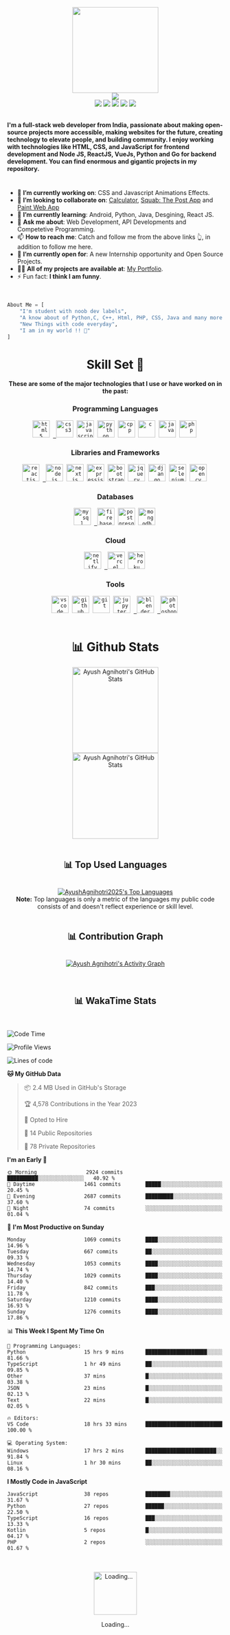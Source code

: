 <div>
    <div align="center">
        <a href="https://github.com/AyushAgnihotri2025"><img src="https://cdn.mrayush.me/img/Github-Readme/GitHub.png" height="200" /></a>
    </div>
    <div align="center">
        <a href="https://github.com/AyushAgnihotri2025">
            <img
                src="https://readme-typing-svg.herokuapp.com?color=%232f97c1&size=32&center=true&vCenter=true&width=600&height=50&lines=Hi+👋,+I'm+Ayush+Agnihotri;Student;Web+Developer;Software+Engineer;Freelancer;Open-Source+Enthusiast"
            />
        </a>
    </div>
    <div align="center">
        <a href="https://in.linkedin.com/in/AyushAgnihotri2025/"><img src="https://img.shields.io/badge/Linkedin-0077b5?style=flat&logo=linkedin" /></a>
        <a href="mailto:ayushagnihotri2025@gmail.com"><img src="https://img.shields.io/badge/Gmail-D14836?style=flat&logo=gmail&logoColor=white" /></a>
        <a href="https://twitter.com/AyushAgni2025"><img src="https://img.shields.io/badge/Twitter-1DA1F2?style=flat&logo=twitter&logoColor=white" /></a>
        <a href="https://stackoverflow.com/"><img src="https://img.shields.io/badge/Stack Overflow-f48024?style=flat&logo=stackoverflow&logoColor=white" /></a>
        <a href="https://t.me/MrCoderIN"><img src="https://img.shields.io/badge/Telegram-0088cc?style=flat&logo=telegram" /></a>
    </div>
    <div align="left">
        <br />
        <p>
            <strong>
                I'm a full-stack web developer from India, passionate about making open-source projects more accessible, making websites for the future, creating technology to elevate people, and building community.
                I enjoy working with technologies like HTML, CSS, and JavaScript for frontend development and Node JS, ReactJS, VueJs, Python and Go for backend development. You can find enormous and gigantic projects in my repository.
            </strong>
        </p>
        <h1></h1>
        <ul>
            <li>🔭 <b>I’m currently working on</b>: CSS and Javascript Animations Effects.</li>
            <li>
                👯 <b>I’m looking to collaborate on</b>: <a href="https://github.com/AyushAgnihotri2025/Calculator">Calculator</a>, <a href="https://chat.mrayush.me/?refer=github-sponsers">Squab: The Post App</a> and
                <a href="https://paint.mrayush.me/?refer=github-sponsers">Paint Web App</a>
            </li>
            <li>🌱 <b>I’m currently learning</b>: Android, Python, Java, Desgining, React JS.</li>
            <li>💬 <b>Ask me about</b>: Web Development, API Developments and Competetive Programming.</li>
            <li>📫 <b>How to reach me</b>: Catch and follow me from the above links 👆, in addition to follow me here.</li>
            <li>🤔 <b>I’m currently open for</b>: A new Internship opportunity and Open Source Projects.</li>
            <li>👨‍💻 <b>All of my projects are available at</b>: <a href="https://mrayush.me/projects/?refer=github-profile">My Portfolio</a>.</li>
            <li>⚡ Fun fact: <b>I think I am funny</b>.</li>
        </ul>
        <br />
    </div>
</div>

```py
About Me = [
    "I'm student with noob dev labels",
    "A know about of Python,C, C++, Html, PHP, CSS, Java and many more libraraies, frameworks and databases",
    "New Things with code everyday",
    "I am in my world !! 💞"
]
```

<div align="center">
    <h1>Skill Set 💪</h1>
    <h4>These are some of the major technologies that I use or have worked on in the past:</h4>
</div>

<div align="center">
    <h3><b>Programming Languages</b></h3>
    <code><a href="https://www.w3.org/html/" target="_blank"><img src="https://cdn.mrayush.me/img/Github-Readme/html5-original.svg" title="HTML5" alt="html5" width="40" height="40"/></a></code>&nbsp;
    <code><a href="https://www.w3schools.com/css/" target="_blank"> <img src="https://cdn.mrayush.me/img/Github-Readme/css3-original.svg" title="CSS3" alt="css3" width="40" height="40"/></a></code>&nbsp;
    <code><a href="https://developer.mozilla.org/en-US/docs/Web/JavaScript" target="_blank"><img src="https://cdn.mrayush.me/img/Github-Readme/javascript-original.svg" title="JavaScript" alt="javascript" width="40" height="40"/></a></code>&nbsp;
    <code><a href="https://www.python.org" target="_blank"><img src="https://cdn.mrayush.me/img/Github-Readme/python-original.svg" title="Python" alt="python" width="40" height="40"/></a></code>&nbsp;
    <code><a href="https://www.w3schools.com/CPP/" target="_blank"><img src="https://cdn.mrayush.me/img/Github-Readme/cplusplus-original.svg" title="C++" alt="cpp" width="40" height="40"/></a></code>&nbsp;
    <code><a href="https://www.w3schools.com/C/" target="_blank"><img src="https://cdn.mrayush.me/img/Github-Readme/c-original.svg" title="C" alt="c" width="40" height="40"/></a></code>&nbsp;
    <code><a href="https://www.java.com/" target="_blank"><img src="https://cdn.mrayush.me/img/Github-Readme/java-original.svg" title="Java" alt="java" width="40" height="40"/></a></code>&nbsp;
    <code><a href="https://www.php.net" target="_blank"><img src="https://cdn.mrayush.me/img/Github-Readme/php-original.svg" title="PHP" alt="php" width="40" height="40"/></a></code>&nbsp;
</div>

<div align="center">
    <h3><b>Libraries and Frameworks</b></h3>
    <code><a href="https://reactjs.org/" target="_blank"><img src="https://cdn.mrayush.me/img/Github-Readme/react-original.svg" title="ReactJS" alt="reactjs" width="40" height="40"/></a></code>&nbsp;
    <code><a href="https://nodejs.org/" target="_blank"> <img src="https://cdn.mrayush.me/img/Github-Readme/nodejs-original.svg" title="NodeJS" alt="nodejs" width="40" height="40"/></a></code>&nbsp;
    <code><a href="https://nextjs.org/" target="_blank"><img src="https://cdn.mrayush.me/img/Github-Readme/nextjs-original.svg" title="NextJS" alt="nextjs" width="40" height="40"/></a></code>&nbsp;
    <code><a href="https://expressjs.com/" target="_blank"><img src="https://cdn.mrayush.me/img/Github-Readme/express-original.svg" title="ExpressJS" alt="expressjs" width="40" height="40"/></a></code>&nbsp;
    <code><a href="https://getbootstrap.com/" target="_blank"><img src="https://cdn.mrayush.me/img/Github-Readme/bootstrap-original.svg" title="BootStrap" alt="bootstrap" width="40" height="40"/></a></code>&nbsp;
    <code><a href="https://jquery.com/" target="_blank"><img src="https://cdn.mrayush.me/img/Github-Readme/jquery-original.svg" title="jQuery" alt="jquery" width="40" height="40"/></a></code>&nbsp;
    <code><a href="https://www.djangoproject.com/" target="_blank"><img src="https://cdn.mrayush.me/img/Github-Readme/django-original.svg" title="Django" alt="django" width="40" height="40"/></a></code>&nbsp;
    <code><a href="https://www.selenium.dev/" target="_blank"><img src="https://cdn.mrayush.me/img/Github-Readme/selenium-original.svg" title="Selenium" alt="selenium" width="40" height="40"/></a></code>&nbsp;
    <code><a href="https://opencv.org/" target="_blank"><img src="https://cdn.mrayush.me/img/Github-Readme/opencv-original.svg" title="OpenCV" alt="opencv" width="40" height="40"/></a></code>&nbsp;
</div>

<div align="center">
    <h3><b>Databases</b></h3>
    <code><a href="https://www.mysql.com/" target="_blank"><img src="https://cdn.mrayush.me/img/Github-Readme/mysql-original.svg" title="MySql" alt="mysql" width="40" height="40"/></a></code>&nbsp;
    <code><a href="https://firebase.com/" target="_blank"> <img src="https://cdn.mrayush.me/img/Github-Readme/firebase-icon.svg" title="Firebase" alt="firebase" width="40" height="40"/></a></code>&nbsp;
    <code><a href="https://www.postgresql.org/" target="_blank"><img src="https://cdn.mrayush.me/img/Github-Readme/postgresql-original.svg" title="PostgreSQL" alt="postgresql" width="40" height="40"/></a></code>&nbsp;
    <code><a href="https://mongodb.com/" target="_blank"><img src="https://cdn.mrayush.me/img/Github-Readme/mongodb-original.svg" title="MongoDB" alt="mongodb" width="40" height="40"/></a></code>&nbsp;
</div>

<div align="center">
    <h3><b>Cloud</b></h3>
    <code><a href="https://netlify.com/" target="_blank"><img src="https://cdn.mrayush.me/img/Github-Readme/netlify-icon.svg" title="Netlify" alt="netlify" width="40" height="40"/></a></code>&nbsp;
    <code><a href="https://vercel.com/" target="_blank"> <img src="https://cdn.mrayush.me/img/Github-Readme/vercel-icon-dark.svg" title="Vercel" alt="vercel" width="40" height="40"/></a></code>&nbsp;
    <code><a href="https://heroku.com/" target="_blank"><img src="https://cdn.mrayush.me/img/Github-Readme/heroku-original.svg" title="Heroku" alt="heroku" width="40" height="40"/></a></code>&nbsp;
</div>

<div align="center">
    <h3><b>Tools</b></h3>
    <code><a href="https://visualstudio.com/" target="_blank"><img src="https://cdn.mrayush.me/img/Github-Readme/vscode-original.svg" title="VSCode" alt="vscode" width="40" height="40"/></a></code>&nbsp;
    <code><a href="https://github.com/" target="_blank"><img src="https://cdn.mrayush.me/img/Github-Readme/github-original.svg" title="GitHub" alt="github" width="40" height="40"/></a></code>&nbsp;
    <code><a href="https://git-scm.com/" target="_blank"><img src="https://cdn.mrayush.me/img/Github-Readme/git-original.svg" title="Git" alt="git" width="40" height="40"/></a></code>&nbsp;
    <code><a href="https://jupyter.org/" target="_blank"><img src="https://cdn.mrayush.me/img/Github-Readme/jupyter-original.svg" title="Jupyter Notebook" alt="jupyter" width="40" height="40"/></a></code>&nbsp;
    <code><a href="https://blender.org/" target="_blank"> <img src="https://cdn.mrayush.me/img/Github-Readme/blender-original.svg" title="Blender" alt="blender" width="40" height="40"/></a></code>&nbsp;
    <code><a href="https://www.adobe.com/in/products/photoshop.html" target="_blank"> <img src="https://cdn.mrayush.me/img/Github-Readme/photoshop-original.svg" title="Adobe Photoshop" alt="photoshop" width="40" height="40"/></a></code>&nbsp;
    <br><br>
</div>

<div>
    <div align="center">
        <h1>📊 Github Stats</h1>
        <a href="https://github.com/AyushAgnihotri2025"><img src="https://ghstats.mrayush.in/api?username=AyushAgnihotri2025&theme=blue-green&count_private=true&show_icons=true" title="Ayush Agnihotri's GitHub Stats" height="200"/></a>
        <br>
        <a href="https://github.com/AyushAgnihotri2025"><img src="https://ghstreak.mrayush.in/?user=AyushAgnihotri2025&theme=blue-green" title="Ayush Agnihotri's GitHub Stats" height="200"/></a>
        <br><br>
    </div>
</div>

<div align="center">
    <h2>📊 Top Used Languages</h2>
    <br><a href="https://github.com/AyushAgnihotri2025"><img alt="AyushAgnihotri2025's Top Languages" src="https://ghstats.mrayush.in/api/top-langs/?username=AyushAgnihotri2025&langs_count=8&layout=compact&theme=blue-green&hide_border=true&bg_color=040f0f&title_color=2f97c1&icon_color=F8D866" title="AyushAgnihotri2025's Top Languages"/></a><br>
    <b>Note:</b> Top languages is only a metric of the languages my public code consists of and doesn't reflect experience or skill level.
    <br><br>
</div>

<div align="center">
    <h2>📊 Contribution Graph</h2>
    <br><a href="https://github.com/AyushAgnihotri2025"><img alt="Ayush Agnihotri's Activity Graph" src="https://ghactivity.mrayush.me/graph?username=AyushAgnihotri2025&bg_color=1F222E&color=F8D866&line=F85D7F&point=FFFFFF&hide_border=true" title="Contribution Graph"/></a>
</div>
<br><br>

<div>
    <div align="center">
    <h2>📊 WakaTime Stats</h2>
    </div>
    <br>

<!--START_SECTION:AyushAgnihotri2025-->
![Code Time](http://img.shields.io/badge/Code%20Time-188%20hrs%2040%20mins-blue)

![Profile Views](http://img.shields.io/badge/Profile%20Views-28-blue)

![Lines of code](https://img.shields.io/badge/From%20Hello%20World%20I%27ve%20Written-16.9%20million%20lines%20of%20code-blue)

**🐱 My GitHub Data** 

> 📦 2.4 MB Used in GitHub's Storage 
 > 
> 🏆 4,578 Contributions in the Year 2023
 > 
> 💼 Opted to Hire
 > 
> 📜 14 Public Repositories 
 > 
> 🔑 78 Private Repositories 
 > 
**I'm an Early 🐤** 

```text
🌞 Morning                2924 commits        ██████████░░░░░░░░░░░░░░░   40.92 % 
🌆 Daytime                1461 commits        █████░░░░░░░░░░░░░░░░░░░░   20.45 % 
🌃 Evening                2687 commits        █████████░░░░░░░░░░░░░░░░   37.60 % 
🌙 Night                  74 commits          ░░░░░░░░░░░░░░░░░░░░░░░░░   01.04 % 
```
📅 **I'm Most Productive on Sunday** 

```text
Monday                   1069 commits        ████░░░░░░░░░░░░░░░░░░░░░   14.96 % 
Tuesday                  667 commits         ██░░░░░░░░░░░░░░░░░░░░░░░   09.33 % 
Wednesday                1053 commits        ████░░░░░░░░░░░░░░░░░░░░░   14.74 % 
Thursday                 1029 commits        ████░░░░░░░░░░░░░░░░░░░░░   14.40 % 
Friday                   842 commits         ███░░░░░░░░░░░░░░░░░░░░░░   11.78 % 
Saturday                 1210 commits        ████░░░░░░░░░░░░░░░░░░░░░   16.93 % 
Sunday                   1276 commits        ████░░░░░░░░░░░░░░░░░░░░░   17.86 % 
```


📊 **This Week I Spent My Time On** 

```text
💬 Programming Languages: 
Python                   15 hrs 9 mins       ████████████████████░░░░░   81.66 % 
TypeScript               1 hr 49 mins        ██░░░░░░░░░░░░░░░░░░░░░░░   09.85 % 
Other                    37 mins             █░░░░░░░░░░░░░░░░░░░░░░░░   03.38 % 
JSON                     23 mins             █░░░░░░░░░░░░░░░░░░░░░░░░   02.13 % 
Text                     22 mins             █░░░░░░░░░░░░░░░░░░░░░░░░   02.05 % 

🔥 Editors: 
VS Code                  18 hrs 33 mins      █████████████████████████   100.00 % 

💻 Operating System: 
Windows                  17 hrs 2 mins       ███████████████████████░░   91.84 % 
Linux                    1 hr 30 mins        ██░░░░░░░░░░░░░░░░░░░░░░░   08.16 % 
```

**I Mostly Code in JavaScript** 

```text
JavaScript               38 repos            ████████░░░░░░░░░░░░░░░░░   31.67 % 
Python                   27 repos            ██████░░░░░░░░░░░░░░░░░░░   22.50 % 
TypeScript               16 repos            ███░░░░░░░░░░░░░░░░░░░░░░   13.33 % 
Kotlin                   5 repos             █░░░░░░░░░░░░░░░░░░░░░░░░   04.17 % 
PHP                      2 repos             ░░░░░░░░░░░░░░░░░░░░░░░░░   01.67 % 
```




<!--END_SECTION:AyushAgnihotri2025-->
</div>
<br><br>

<div>
    <div align="center">
        <a href="https://www.google.com/search?q=How+to+make+my+Internet+Connection+faster+%3F" target="_blank"><img src="https://cdn.mrayush.me/img/Github-Readme/GitHub.gif" title="Loading..." height="100"/></a>
        <p>Loading...</p>
    </div>
</div>
